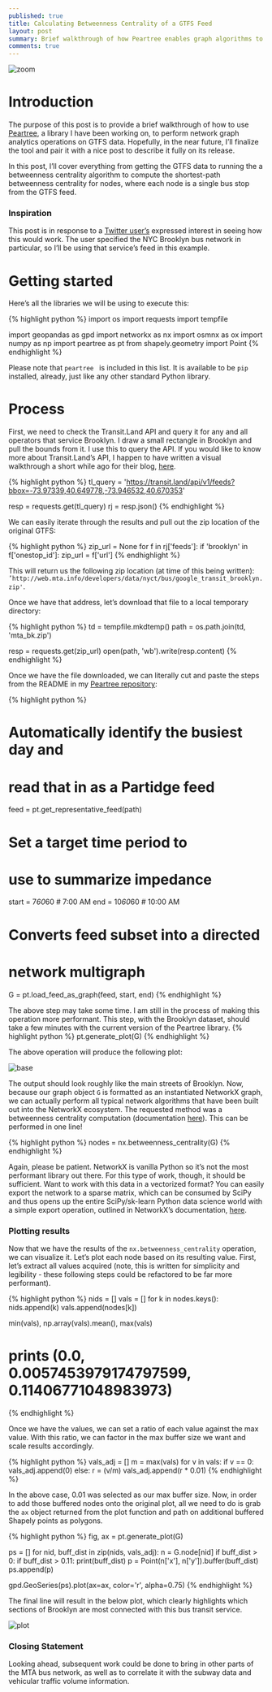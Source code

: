 ```yaml
---
published: true
title: Calculating Betweenness Centrality of a GTFS Feed
layout: post
summary: Brief walkthrough of how Peartree enables graph algorithms to be performed on GTFS data
comments: true
---
```


![zoom](https://raw.githubusercontent.com/kuanb/kuanb.github.io/master/images/_posts/betweenness_centrality/zoom.png) 

# Introduction

The purpose of this post is to provide a brief walkthrough of how to use [Peartree](https://github.com/kuanb/peartree), a library I have been working on, to perform network graph analytics operations on GTFS data. Hopefully, in the near future, I’ll finalize the tool and pair it with a nice post to describe it fully on its release.

In this post, I’ll cover everything from getting the GTFS data to running the a betweenness centrality algorithm to compute the shortest-path betweenness centrality for nodes, where each node is a single bus stop from the GTFS feed.

### Inspiration

This post is in response to a [Twitter user’s](https://twitter.com/ericgoldwyn) expressed interest in seeing how this would work. The user specified the NYC Brooklyn bus network in particular, so I’ll be using that service’s feed in this example.

# Getting started

Here’s all the libraries we will be using to execute this:

{% highlight python %}
import os
import requests
import tempfile

import geopandas as gpd
import networkx as nx
import osmnx as ox
import numpy as np
import peartree as pt
from shapely.geometry import Point
{% endhighlight %}

Please note that `peartree ` is included in this list. It is available to be `pip` installed, already, just like any other standard Python library.

# Process

First, we need to check the Transit.Land API and query it for any and all operators that service Brooklyn. I draw a small rectangle in Brooklyn and pull the bounds from it. I use this to query the API. If you would like to know more about Transit.Land’s API, I happen to have written a visual walkthrough a short while ago for their blog, [here](https://transit.land/news/2017/10/25/geopandas-tutorial.html).

{% highlight python %}
tl_query = 'https://transit.land/api/v1/feeds?bbox=-73.97339,40.649778,-73.946532,40.670353'

resp = requests.get(tl_query)
rj = resp.json()
{% endhighlight %}

We can easily iterate through the results and pull out the zip location of the original GTFS:

{% highlight python %}
zip_url = None
for f in rj['feeds']:
    if 'brooklyn' in f['onestop_id']:
        zip_url = f['url']
{% endhighlight %}

This will return us the following zip location (at time of this being written): `’http://web.mta.info/developers/data/nyct/bus/google_transit_brooklyn.zip'`.

Once we have that address, let’s download that file to a local temporary directory:

{% highlight python %}
td = tempfile.mkdtemp()
path = os.path.join(td, 'mta_bk.zip')

resp = requests.get(zip_url)
open(path, 'wb').write(resp.content)
{% endhighlight %}

Once we have the file downloaded, we can literally cut and paste the steps from the README in my [Peartree repository](https://github.com/kuanb/peartree):

{% highlight python %}
# Automatically identify the busiest day and
# read that in as a Partidge feed
feed = pt.get_representative_feed(path)

# Set a target time period to
# use to summarize impedance
start = 7*60*60  # 7:00 AM
end = 10*60*60  # 10:00 AM

# Converts feed subset into a directed
# network multigraph
G = pt.load_feed_as_graph(feed, start, end)
{% endhighlight %}

The above step may take some time. I am still in the process of making this operation more performant. This step, with the Brooklyn dataset, should take a few minutes with the current version of the Peartree library.
{% highlight python %}
pt.generate_plot(G)
{% endhighlight %}

The above operation will produce the following plot:

![base](https://raw.githubusercontent.com/kuanb/kuanb.github.io/master/images/_posts/betweenness_centrality/base.png)

The output should look roughly like the main streets of Brooklyn. Now, because our graph object `G` is formatted as an instantiated NetworkX graph, we can actually perform all typical network algorithms that have been built out into the NetworkX ecosystem. The requested method was a betweenness centrality computation (documentation [here](https://networkx.github.io/documentation/networkx-1.10/reference/generated/networkx.algorithms.centrality.betweenness_centrality.html)). This can be performed in one line!

{% highlight python %}
nodes = nx.betweenness_centrality(G)
{% endhighlight %}

Again, please be patient. NetworkX is vanilla Python so it’s not the most performant library out there. For this type of work, though, it should be sufficient. Want to work with this data in a vectorized format? You can easily export the network to a sparse matrix, which can be consumed by SciPy and thus opens up the entire SciPy/sk-learn Python data science world with a simple export operation, outlined in NetworkX’s documentation, [here](https://networkx.github.io/documentation/networkx-1.10/reference/generated/networkx.convert_matrix.to_scipy_sparse_matrix.html).

### Plotting results

Now that we have the results of the `nx.betweenness_centrality` operation, we can visualize it. Let’s plot each node based on its resulting value. First, let’s extract all values acquired (note, this is written for simplicity and legibility - these following steps could be refactored to be far more performant).

{% highlight python %}
nids = []
vals = []
for k in nodes.keys():
    nids.append(k)
    vals.append(nodes[k])
    
min(vals), np.array(vals).mean(), max(vals)
# prints (0.0, 0.0057453979174797599, 0.11406771048983973)
{% endhighlight %}

Once we have the values, we can set a ratio of each value against the max value. With this ratio, we can factor in the max buffer size we want and scale results accordingly.

{% highlight python %}
vals_adj = []
m = max(vals)
for v in vals:
    if v == 0:
        vals_adj.append(0)
    else:
        r = (v/m)
        vals_adj.append(r * 0.01)
{% endhighlight %}

In the above case, 0.01 was selected as our max buffer size. Now, in order to add those buffered nodes onto the original plot, all we need to do is grab the `ax` object returned from the plot function and path on additional buffered Shapely points as polygons.

{% highlight python %}
fig, ax = pt.generate_plot(G)

ps = []
for nid, buff_dist in zip(nids, vals_adj):
    n = G.node[nid]
    if buff_dist > 0:
        if buff_dist > 0.11:
            print(buff_dist)
        p = Point(n['x'], n['y']).buffer(buff_dist)
        ps.append(p)
    
gpd.GeoSeries(ps).plot(ax=ax, color='r', alpha=0.75)
{% endhighlight %}

The final line will result in the below plot, which clearly highlights which sections of Brooklyn are most connected with this bus transit service.

![plot](https://raw.githubusercontent.com/kuanb/kuanb.github.io/master/images/_posts/betweenness_centrality/plot.png)

### Closing Statement

Looking ahead, subsequent work could be done to bring in other parts of the MTA bus network, as well as to correlate it with the subway data and vehicular traffic volume information.
